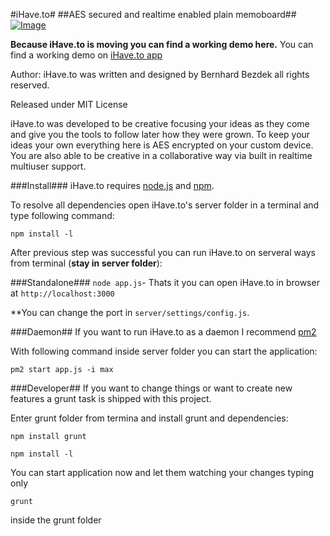 #iHave.to#
##AES secured and realtime enabled plain memoboard##
[ ![Image](http://212.224.109.247/img/preview/desktop/8.png "Image title") ](http://212.224.109.247)

**Because iHave.to is moving you can find a working demo here.**
You can find a working demo on [iHave.to app](http://212.224.109.247)

Author:
iHave.to was written and designed by Bernhard Bezdek all rights reserved.

Released under MIT License

iHave.to was developed to be creative focusing your ideas as they come and give you the tools to follow later how they were grown.
To keep your ideas your own everything here is AES encrypted on your custom device.
You are also able to be creative in a collaborative way via built in realtime multiuser support.

###Install###
iHave.to requires [node.js](http://nodejs.org/ "The node.js environment") and [npm](https://npmjs.org/ "Node Packaged Modules").


To resolve all dependencies open iHave.to's server folder in a terminal and type following command:

``npm install -l``

After previous step was successful you can run iHave.to on serveral ways from terminal (**stay in server folder**):


###Standalone###
``node app.js``- Thats it you can open iHave.to in browser at ``http://localhost:3000``

**You can change the port in ``server/settings/config.js``.


###Daemon##
If you want to run iHave.to as a daemon I recommend [pm2](https://npmjs.org/package/pm2 "Modern CLI process manager for Node apps with a builtin load-balancer")

With following command inside server folder you can start the application:

``pm2 start app.js -i max``
 
###Developer##
If you want to change things or want to create new features a grunt task is shipped with this project.

Enter grunt folder from termina and install grunt and dependencies:

``npm install grunt``

``npm install -l``

You can start application now and let them watching your changes typing only

``grunt``

inside the grunt folder
